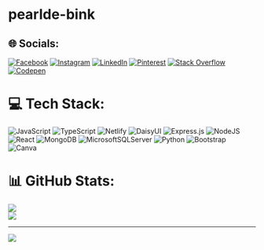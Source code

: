 ﻿# pearlde-bink

## 🌐 Socials:
[![Facebook](https://img.shields.io/badge/Facebook-%231877F2.svg?logo=Facebook&logoColor=white)](https://facebook.com/https://www.facebook.com/profile.php?id=100073646817374) [![Instagram](https://img.shields.io/badge/Instagram-%23E4405F.svg?logo=Instagram&logoColor=white)](https://instagram.com/https://www.instagram.com/pearlde_bink/) [![LinkedIn](https://img.shields.io/badge/LinkedIn-%230077B5.svg?logo=linkedin&logoColor=white)](https://linkedin.com/in/https://www.linkedin.com/in/tu%E1%BA%A5n-b%C3%ACnh-nguy%E1%BB%85n-ng%E1%BB%8Dc-4b0729212/) [![Pinterest](https://img.shields.io/badge/Pinterest-%23E60023.svg?logo=Pinterest&logoColor=white)](https://pinterest.com/https://www.pinterest.com/tuanbinhnguyenngoc/) [![Stack Overflow](https://img.shields.io/badge/-Stackoverflow-FE7A16?logo=stack-overflow&logoColor=white)](https://stackoverflow.com/users/https://stackoverflow.com/users/20380349/nguy%e1%bb%85n-ng%e1%bb%8dc-tu%e1%ba%a5n-b%c3%acnh) [![Codepen](https://img.shields.io/badge/Codepen-000000?style=for-the-badge&logo=codepen&logoColor=white)](https://codepen.io/pearlde_bink) 

# 💻 Tech Stack:
![JavaScript](https://img.shields.io/badge/javascript-%23323330.svg?style=flat&logo=javascript&logoColor=%23F7DF1E) ![TypeScript](https://img.shields.io/badge/typescript-%23007ACC.svg?style=flat&logo=typescript&logoColor=white) ![Netlify](https://img.shields.io/badge/netlify-%23000000.svg?style=flat&logo=netlify&logoColor=#00C7B7) ![DaisyUI](https://img.shields.io/badge/daisyui-5A0EF8?style=flat&logo=daisyui&logoColor=white) ![Express.js](https://img.shields.io/badge/express.js-%23404d59.svg?style=flat&logo=express&logoColor=%2361DAFB) ![NodeJS](https://img.shields.io/badge/node.js-6DA55F?style=flat&logo=node.js&logoColor=white) ![React](https://img.shields.io/badge/react-%2320232a.svg?style=flat&logo=react&logoColor=%2361DAFB) ![MongoDB](https://img.shields.io/badge/MongoDB-%234ea94b.svg?style=flat&logo=mongodb&logoColor=white) ![MicrosoftSQLServer](https://img.shields.io/badge/Microsoft%20SQL%20Server-CC2927?style=flat&logo=microsoft%20sql%20server&logoColor=white) ![Python](https://img.shields.io/badge/python-3670A0?style=flat&logo=python&logoColor=ffdd54) ![Bootstrap](https://img.shields.io/badge/bootstrap-%238511FA.svg?style=flat&logo=bootstrap&logoColor=white) ![Canva](https://img.shields.io/badge/Canva-%2300C4CC.svg?style=flat&logo=Canva&logoColor=white)
# 📊 GitHub Stats:
![](https://github-readme-streak-stats.herokuapp.com/?user=pearlde-bink&theme=bear&hide_border=false)<br/>
![](https://github-readme-stats.vercel.app/api/top-langs/?username=pearlde-bink&theme=bear&hide_border=false&include_all_commits=false&count_private=false&layout=compact)

---
[![](https://visitcount.itsvg.in/api?id=pearlde-bink&icon=6&color=11)](https://visitcount.itsvg.in)

<!-- Proudly created with GPRM ( https://gprm.itsvg.in ) -->
